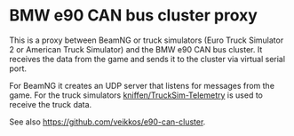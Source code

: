 # BMW e90 CAN bus cluster proxy

This is a proxy between BeamNG or truck simulators (Euro Truck Simulator 2 or American Truck Simulator) and the BMW e90 CAN bus cluster. It receives the data from the game and sends it to the cluster via virtual serial port.

For BeamNG it creates an UDP server that listens for messages from the game. For the truck simulators [kniffen/TruckSim-Telemetry](https://github.com/kniffen/TruckSim-Telemetry) is used to receive the truck data.

See also https://github.com/veikkos/e90-can-cluster.
